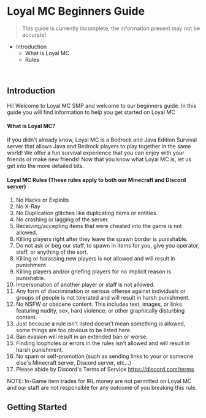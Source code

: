 # Loyal MC Beginners Guide
> This guide is currently incomplete, the information present may not be accurate!
- Introduction
  - What is Loyal MC
  - Rules
</br>

## Introduction
Hi! Welcome to Loyal MC SMP and welcome to our beginners guide. In this guide you will find information to help you get started on Loyal MC

#### What is Loyal MC?
If you didn't already know, Loyal MC is a Bedrock and Java Edition Survival server that allows Java and Bedrock players to play together in the same world! We offer a fun survival experience that you can enjoy with your friends or make new friends! Now that you know what Loyal MC is, let us get into the more detailed bits.

#### **Loyal MC Rules (These rules apply to both our Minecraft and Discord server)**
1. No Hacks or Exploits
2. No X-Ray 
3. No Duplication glitches like duplicating items or entities. 
4. No crashing or lagging of the server. 
5. Receiving/accepting items that were cheated into the game is not allowed. 
6. Killing players right after they leave the spawn border is punishable.
7. Do not ask or beg our staff, to spawn in items for you, give you operator, staff, or anything of the sort. 
8. Killing or harassing new players is not allowed and will result in punishment.
9. Killing players and/or griefing players for no implicit reason is punishable. 
10. Impersonation of another player or staff is not allowed.
11. Any form of discrimination or serious offense against individuals or groups of people is not tolerated and will result in harsh punishment. 
12. No NSFW or obscene content. This includes text, images, or links featuring nudity, sex, hard violence, or other graphically disturbing content.
13. Just because a rule isn't listed doesn't mean something is allowed, some things are too obvious to be listed here. 
14. Ban evasion will result in an extended ban or worse. 
15. Finding loopholes or errors in the rules isn't allowed and will result in harsh punishment. 
16. No spam or self-promotion  (such as sending links to your or someone else's Minecraft server, Discord server, etc...)
17. Please abide by Discord's Terms of Service https://discord.com/terms  

NOTE: In-Game item trades for IRL money are not permitted on Loyal MC and our staff are not responsible for any outcome of you breaking this rule.

## Getting Started
